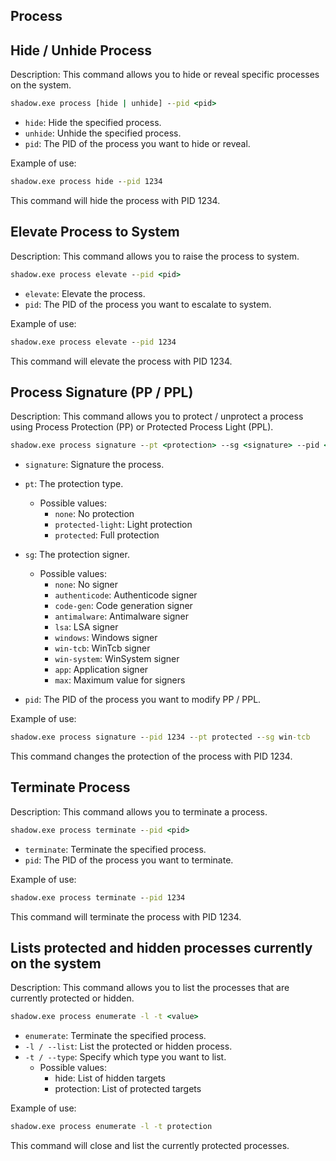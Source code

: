 ## Process

## Hide / Unhide Process

Description:
This command allows you to hide or reveal specific processes on the system.

```cmd
shadow.exe process [hide | unhide] --pid <pid>
```

* `hide`: Hide the specified process.
* `unhide`: Unhide the specified process.
* `pid`: The PID of the process you want to hide or reveal.

Example of use:

```cmd
shadow.exe process hide --pid 1234
```

This command will hide the process with PID 1234.


## Elevate Process to System

Description:
This command allows you to raise the process to system.

```cmd
shadow.exe process elevate --pid <pid>
```

* `elevate`: Elevate the process.
* `pid`: The PID of the process you want to escalate to system.

Example of use:

```cmd
shadow.exe process elevate --pid 1234
```

This command will elevate the process with PID 1234.

## Process Signature (PP / PPL)

Description:
This command allows you to protect / unprotect a process using Process Protection (PP) or Protected Process Light (PPL).

```cmd
shadow.exe process signature --pt <protection> --sg <signature> --pid <pid>
```

* `signature`: Signature the process.
* `pt`: The protection type.
    * Possible values:
        - `none`:            No protection
        - `protected-light`: Light protection
        - `protected`:       Full protection

* `sg`: The protection signer.
    *   Possible values:
        - `none`:         No signer
        - `authenticode`: Authenticode signer
        - `code-gen`:     Code generation signer
        - `antimalware`:  Antimalware signer
        - `lsa`:          LSA signer
        - `windows`:      Windows signer
        - `win-tcb`:      WinTcb signer
        - `win-system`:   WinSystem signer
        - `app`:          Application signer
        - `max`:          Maximum value for signers

* `pid`: The PID of the process you want to modify PP / PPL.

Example of use:

```cmd
shadow.exe process signature --pid 1234 --pt protected --sg win-tcb
```

This command changes the protection of the process with PID 1234.

## Terminate Process

Description:
This command allows you to terminate a process.

```cmd
shadow.exe process terminate --pid <pid>
```

* `terminate`: Terminate the specified process.
* `pid`: The PID of the process you want to terminate.

Example of use:

```cmd
shadow.exe process terminate --pid 1234
```

This command will terminate the process with PID 1234.

## Lists protected and hidden processes currently on the system

Description:
This command allows you to list the processes that are currently protected or hidden.

```cmd
shadow.exe process enumerate -l -t <value>
```

* `enumerate`: Terminate the specified process.
* `-l / --list`: List the protected or hidden process.
* `-t / --type`: Specify which type you want to list.
    *   Possible values:
        - hide:       List of hidden targets
        - protection: List of protected targets

Example of use:

```cmd
shadow.exe process enumerate -l -t protection
```

This command will close and list the currently protected processes.